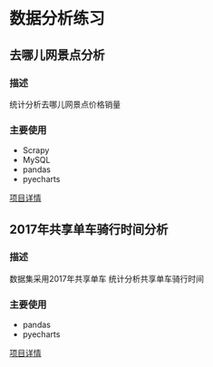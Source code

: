 # 数据分析练习

## 去哪儿网景点分析

### 描述

统计分析去哪儿网景点价格销量

### 主要使用

- Scrapy
- MySQL
- pandas
- pyecharts

[项目详情](qunar\README.md)

## 2017年共享单车骑行时间分析

### 描述

数据集采用2017年共享单车
统计分析共享单车骑行时间

### 主要使用

- pandas
- pyecharts

[项目详情](shared_circle\README.md)